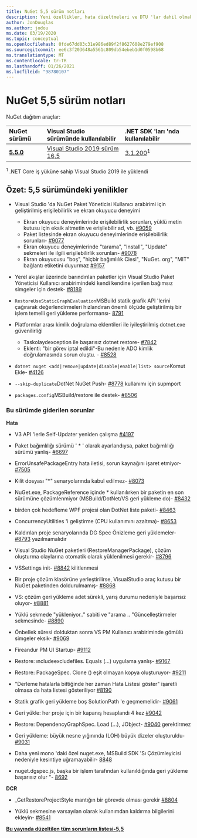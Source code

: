 ```yaml
---
title: NuGet 5,5 sürüm notları
description: Yeni özellikler, hata düzeltmeleri ve DTU 'lar dahil olmak üzere NuGet 5,5 sürüm notları.
author: JonDouglas
ms.author: jodou
ms.date: 03/19/2020
ms.topic: conceptual
ms.openlocfilehash: 0fde67dd03c31e986ed89f2f8627608e279ef908
ms.sourcegitcommit: ee6c3f203648a5561c809db54ebeb1d0f0598b68
ms.translationtype: MT
ms.contentlocale: tr-TR
ms.lasthandoff: 01/26/2021
ms.locfileid: "98780107"
---
```

# <a name="nuget-55-release-notes"></a>NuGet 5,5 sürüm notları

NuGet dağıtım araçlar:

| NuGet sürümü | Visual Studio sürümünde kullanılabilir| .NET SDK 'ları 'nda kullanılabilir|
|:---|:---|:---|
| [**5.5.0**](https://nuget.org/downloads) | [Visual Studio 2019 sürüm 16,5](https://visualstudio.microsoft.com/downloads/) | [3.1.200](https://dotnet.microsoft.com/download/dotnet-core/3.1)<sup>1</sup> |

<sup>1</sup> .NET Core iş yüküne sahip Visual Studio 2019 ile yüklendi

## <a name="summary-whats-new-in-55"></a>Özet: 5,5 sürümündeki yenilikler

* Visual Studio 'da NuGet Paket Yöneticisi Kullanıcı arabirimi için geliştirilmiş erişilebilirlik ve ekran okuyucu deneyimi
    * Ekran okuyucu deneyimlerinde erişilebilirlik sorunları, yüklü metin kutusu için eksik altmetin ve erişilebilir ad, vb. [#9059](https://github.com/NuGet/Home/issues/9059)
    * Paket listesinde ekran okuyucu deneyimlerinde erişilebilirlik sorunları- [#9077](https://github.com/NuGet/Home/issues/9077)
    * Ekran okuyucu deneyimlerinde "tarama", "Install", "Update" sekmeleri ile ilgili erişilebilirlik sorunları- [#9078](https://github.com/NuGet/Home/issues/9078)
    * Ekran okuyucusu "boş", "hiçbir bağımlılık Ciesi", "NuGet. org", "MIT" bağlantı etiketini duyurmaz [#9157](https://github.com/NuGet/Home/issues/9157)

* Yerel akışlar üzerinde barındırılan paketler için Visual Studio Paket Yöneticisi Kullanıcı arabirimindeki kendi kendine içerilen bağımsız simgeler için destek- [#8189](https://github.com/NuGet/Home/issues/8189)

* `RestoreUseStaticGraphEvaluation`MSBuild statik grafik API 'lerini çağırarak değerlendirmeleri hızlandıran önemli ölçüde geliştirilmiş bir işlem temelli geri yükleme performansı- [8791](https://github.com/NuGet/Home/issues/8791)

* Platformlar arası kimlik doğrulama eklentileri ile iyileştirilmiş dotnet.exe güvenilirliği
    * Taskolaydexception ile başarısız dotnet restore- [#7842](https://github.com/NuGet/Home/issues/7842)
    * Eklenti: "bir görev iptal edildi"-Bu nedenle ADO kimlik doğrulamasında sorun oluştu. - [#8528](https://github.com/NuGet/Home/issues/8528)

* `dotnet nuget <add|remove|update|disable|enable|list> source`Komut Ekle- [#4126](https://github.com/NuGet/Home/issues/4126)

* `--skip-duplicate`DotNet NuGet Push- [#8778](https://github.com/NuGet/Home/issues/8778) kullanımı için supmport

* `packages.config`MSBuild/restore ile destek- [#8506](https://github.com/NuGet/Home/issues/8506)

### <a name="issues-fixed-in-this-release"></a>Bu sürümde giderilen sorunlar

**Hata**

* V3 API 'lerle Self-Updater yeniden çalışma [#4197](https://github.com/NuGet/Home/issues/4197)

* Paket bağımlılığı sürümü ' * ' olarak ayarlandıysa, paket bağımlılığı sürümü yanlış- [#6697](https://github.com/NuGet/Home/issues/6697)

* ErrorUnsafePackageEntry hata iletisi, sorun kaynağını işaret etmiyor- [#7505](https://github.com/NuGet/Home/issues/7505)

* Kilit dosyası "*" senaryolarında kabul edilmez- [#8073](https://github.com/NuGet/Home/issues/8073)

* NuGet.exe, PackageReference içinde * kullanılırken bir paketin en son sürümüne çözümlenmiyor (MSBuild/DotNet/VS geri yükleme do)- [#8432](https://github.com/NuGet/Home/issues/8432)

* birden çok hedefleme WPF projesi olan DotNet liste paketi- [#8463](https://github.com/NuGet/Home/issues/8463)

* ConcurrencyUtilities 'i geliştirme (CPU kullanımını azaltma)- [#8653](https://github.com/NuGet/Home/issues/8653)

* Kaldırılan proje senaryolarında DG Spec Önizleme geri yüklemeler- [#8793](https://github.com/NuGet/Home/issues/8793) yazılmamalıdır

* Visual Studio NuGet paketleri (RestoreManagerPackage), çözüm oluşturma olaylarına otomatik olarak yüklenilmesi gerekir- [#8796](https://github.com/NuGet/Home/issues/8796)

* VSSettings init- [#8842](https://github.com/NuGet/Home/issues/8842) kilitlenmesi

* Bir proje çözüm klasörüne yerleştirilirse, VisualStudio araç kutusu bir NuGet paketinden doldurulmamış- [#8868](https://github.com/NuGet/Home/issues/8868)

* VS: çözüm geri yükleme adet sürekli, yarış durumu nedeniyle başarısız oluyor- [#8881](https://github.com/NuGet/Home/issues/8881)

* Yüklü sekmede "yükleniyor.." sabiti ve "arama <term>.. "Güncelleştirmeler sekmesinde- [#8890](https://github.com/NuGet/Home/issues/8890)

* Önbellek süresi dolduktan sonra VS PM Kullanıcı arabiriminde gömülü simgeler eksik- [#9069](https://github.com/NuGet/Home/issues/9069)

* Fireandur PM UI Startup- [#9112](https://github.com/NuGet/Home/issues/9112)

* Restore: ıncludeexcludefiles. Equals (...) uygulama yanlış- [#9167](https://github.com/NuGet/Home/issues/9167)

* Restore: PackageSpec. Clone () eşit olmayan kopya oluşturuyor- [#9211](https://github.com/NuGet/Home/issues/9211)

* "Derleme hatalarla bittiğinde her zaman Hata Listesi göster" işaretli olmasa da hata listesi gösteriliyor [#8190](https://github.com/NuGet/Home/issues/8190)

* Statik grafik geri yükleme boş SolutionPath 'e geçmemelidir- [#9061](https://github.com/NuGet/Home/issues/9061)

* Geri yükle: her proje için bir kapanış hesaplandı 4 kez [#9042](https://github.com/NuGet/Home/issues/9042)

* Restore: DependencyGraphSpec. Load (...), JObject- [#9040](https://github.com/NuGet/Home/issues/9040) gerektirmez

* Geri yükleme: büyük nesne yığınında (LOH) büyük dizeler oluşturuldu- [#9031](https://github.com/NuGet/Home/issues/9031)

* Daha yeni mono 'daki özel nuget.exe, MSBuild SDK 'Sı Çözümleyicisi nedeniyle kesintiye uğramayabilir- [8848](https://github.com/NuGet/Home/issues/8848)

* nuget.dgspec.js, başka bir işlem tarafından kullanıldığında geri yükleme başarısız olur "- [8692](https://github.com/NuGet/Home/issues/8692)

**DCR**

* _GetRestoreProjectStyle mantığın bir görevde olması gerekir [#8804](https://github.com/NuGet/Home/issues/8804)

* Yüklü sekmesine varsayılan olarak kullanımdan kaldırma bilgilerini ekleyin- [#8541](https://github.com/NuGet/Home/issues/8541)

**[Bu yayında düzeltilen tüm sorunların listesi-5,5](https://app.zenhub.com/workspaces/nuget-client-team-55aec9a240305cf007585881/reports/release?release=5e0e5fbd021f7aa0ec95db18)**
